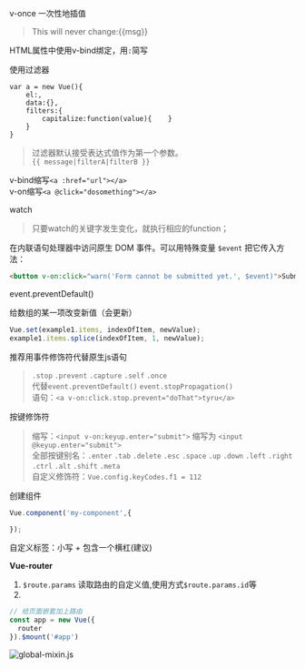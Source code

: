 v-once 一次性地插值
> <span v-once>This will never change:{{msg}}</span>

HTML属性中使用v-bind绑定，用`:`简写

使用过滤器  
```
var a = new Vue(){
    el:,
    data:{},
    filters:{
        capitalize:function(value){    }
    }
}
```

> 过滤器默认接受表达式值作为第一个参数。  
`{{ message|filterA|filterB }}`


v-bind缩写`<a :href="url"></a>`  
v-on缩写`<a @click="dosomething"></a>`

watch
> 只要watch的关键字发生变化，就执行相应的function；

在内联语句处理器中访问原生 DOM 事件。可以用特殊变量 `$event` 把它传入方法：
>
```html
<button v-on:click="warn('Form cannot be submitted yet.', $event)">Submit</button>
```

event.preventDefault()


给数组的某一项改变新值（会更新）
```js
Vue.set(example1.items, indexOfItem, newValue);
example1.items.splice(indexOfItem, 1, newValue);
```


推荐用事件修饰符代替原生js语句
> `.stop` `.prevent` `.capture` `.self` `.once`  
代替`event.preventDefault()` `event.stopPropagation()`  
语句：`<a v-on:click.stop.prevent="doThat">tyru</a>`

按键修饰符
> 缩写：`<input v-on:keyup.enter="submit">` 缩写为
`<input @keyup.enter="submit">`  
全部按键别名：`.enter` `.tab` `.delete` `.esc` `.space` `.up` `.down` `.left` `.right` `.ctrl` `.alt` `.shift` `.meta`  
自定义修饰符：`Vue.config.keyCodes.f1 = 112`

创建组件
```js
Vue.component('my-component',{

});
```

自定义标签：小写 + 包含一个横杠(建议)

**Vue-router**
1. `$route.params` 读取路由的自定义值,使用方式`$route.params.id`等
2. 
```js
// 给页面嵌套加上路由
const app = new Vue({
  router
}).$mount('#app')
```



<!-- Vue.mixin -->
![global-mixin.js](https://tva1.sinaimg.cn/large/006y8mN6ly1g8w5ybmnr3j30ns0mgt98.jpg)